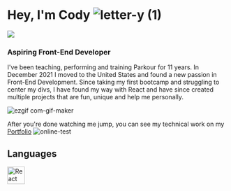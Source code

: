 # Hey, I'm Cody ![letter-y (1)](https://user-images.githubusercontent.com/43764448/192039183-0913b7e3-3a85-403d-ab5f-20156191b760.png)

<a href="https://www.linkedin.com/in/cody-marshall94/"><img src="https://img.shields.io/badge/LinkedIn-blue?logo=linkedin&logoColor=white&style=for-the-badge"></img></a>

### Aspiring Front-End Developer

I've been teaching, performing and training Parkour for 11 years. In December 2021 I moved to the United States and found a new passion in Front-End Development.
Since taking my first bootcamp and struggling to center my divs, I have found my way with React and have since created multiple projects that are fun, unique and help me personally.

![ezgif com-gif-maker](https://user-images.githubusercontent.com/43764448/192037443-04e06747-c261-451f-a6a3-12a565bc096e.gif)

After you're done watching me jump, you can see my technical work on my [Portfolio](https://codymarshall.netlify.app/)  ![online-test](https://user-images.githubusercontent.com/43764448/192040985-532aafb0-95f8-454a-9feb-f61b45f3e156.png)

## Languages

<img src="[![react-original](https://user-images.githubusercontent.com/43764448/192045618-1bcbb29f-e5f0-403a-8cc7-fd06d7478009.svg)](https://github.com/devicons/devicon/blob/master/icons/react/react-original.svg)" title="React" alt="React" width="40" height="40"></img>


[comment]: <> (Letter y icons created by Vitaly Gorbachev - Flaticon)
